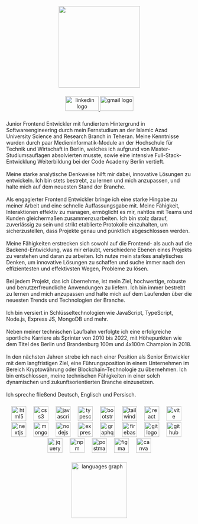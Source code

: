 <div align="center">
  <img height="220" src="https://i.imgur.com/qNwRu3I.png"  />
</div>

###

<div align="center">
  <a href="https://www.linkedin.com/in/alirezarastineh/" target="_blank">
    <img src="https://raw.githubusercontent.com/maurodesouza/profile-readme-generator/master/src/assets/icons/social/linkedin/default.svg" width="90" height="40" alt="linkedin logo"  />
  </a>
  <a href="mailto:alirezarastineh95@gmail.com" target="_blank">
    <img src="https://raw.githubusercontent.com/maurodesouza/profile-readme-generator/master/src/assets/icons/social/gmail/default.svg" width="90" height="40" alt="gmail logo"  />
  </a>
</div>

###

<p align="left">Junior Frontend Entwickler mit fundiertem Hintergrund in Softwareengineering durch mein Fernstudium an der Islamic Azad University Science and Research Branch in Teheran. Meine Kenntnisse wurden durch paar Medieninformatik-Module an der Hochschule für Technik und Wirtschaft in Berlin, welches ich aufgrund von Master-Studiumsauflagen absolvierten musste, sowie eine intensive Full-Stack-Entwicklung Weiterbildung bei der Code Academy Berlin vertieft.<br><br>Meine starke analytische Denkweise hilft mir dabei, innovative Lösungen zu entwickeln. Ich bin stets bestrebt, zu lernen und mich anzupassen, und halte mich auf dem neuesten Stand der Branche.<br><br>Als engagierter Frontend Entwickler bringe ich eine starke Hingabe zu meiner Arbeit und eine schnelle Auffassungsgabe mit. Meine Fähigkeit, Interaktionen effektiv zu managen, ermöglicht es mir, nahtlos mit Teams und Kunden gleichermaßen zusammenzuarbeiten. Ich bin stolz darauf, zuverlässig zu sein und strikt etablierte Protokolle einzuhalten, um sicherzustellen, dass Projekte genau und pünktlich abgeschlossen werden.<br><br>Meine Fähigkeiten erstrecken sich sowohl auf die Frontend- als auch auf die Backend-Entwicklung, was mir erlaubt, verschiedene Ebenen eines Projekts zu verstehen und daran zu arbeiten. Ich nutze mein starkes analytisches Denken, um innovative Lösungen zu schaffen und suche immer nach den effizientesten und effektivsten Wegen, Probleme zu lösen.<br><br>Bei jedem Projekt, das ich übernehme, ist mein Ziel, hochwertige, robuste und benutzerfreundliche Anwendungen zu liefern. Ich bin immer bestrebt zu lernen und mich anzupassen und halte mich auf dem Laufenden über die neuesten Trends und Technologien der Branche.<br><br>Ich bin versiert in Schlüsseltechnologien wie JavaScript, TypeScript, Node.js, Express JS, MongoDB und mehr.<br><br>Neben meiner technischen Laufbahn verfolgte ich eine erfolgreiche sportliche Karriere als Sprinter von 2010 bis 2022, mit Höhepunkten wie dem Titel des Berlin und Brandenburg 100m und 4x100m Champion in 2018.<br><br>In den nächsten Jahren strebe ich nach einer Position als Senior Entwickler mit dem langfristigen Ziel, eine Führungsposition in einem Unternehmen im Bereich Kryptowährung oder Blockchain-Technologie zu übernehmen. Ich bin entschlossen, meine technischen Fähigkeiten in einer solch dynamischen und zukunftsorientierten Branche einzusetzen.<br><br>Ich spreche fließend Deutsch, Englisch und Persisch.</p>

###

<div align="center">
  <img src="https://cdn.jsdelivr.net/gh/devicons/devicon/icons/html5/html5-original.svg" height="40" alt="html5 logo"  />
  <img width="12" />
  <img src="https://cdn.jsdelivr.net/gh/devicons/devicon/icons/css3/css3-original.svg" height="40" alt="css3 logo"  />
  <img width="12" />
  <img src="https://cdn.jsdelivr.net/gh/devicons/devicon/icons/javascript/javascript-original.svg" height="40" alt="javascript logo"  />
  <img width="12" />
  <img src="https://cdn.jsdelivr.net/gh/devicons/devicon/icons/typescript/typescript-original.svg" height="40" alt="typescript logo"  />
  <img width="12" />
  <img src="https://cdn.jsdelivr.net/gh/devicons/devicon/icons/bootstrap/bootstrap-original.svg" height="40" alt="bootstrap logo"  />
  <img width="12" />
  <img src="https://cdn.simpleicons.org/tailwindcss/06B6D4" height="40" alt="tailwindcss logo"  />
  <img width="12" />
  <img src="https://cdn.jsdelivr.net/gh/devicons/devicon/icons/react/react-original.svg" height="40" alt="react logo"  />
  <img width="12" />
  <img src="https://cdn.simpleicons.org/vite/646CFF" height="40" alt="vite logo"  />
  <img width="12" />
  <img src="https://cdn.jsdelivr.net/gh/devicons/devicon/icons/nextjs/nextjs-original.svg" height="40" alt="nextjs logo" />
  <img width="12" />
  <img src="https://cdn.jsdelivr.net/gh/devicons/devicon/icons/mongodb/mongodb-original.svg" height="40" alt="mongodb logo"  />
  <img width="12" />
  <img src="https://cdn.jsdelivr.net/gh/devicons/devicon/icons/nodejs/nodejs-original.svg" height="40" alt="nodejs logo"  />
  <img width="12" />
  <img src="https://cdn.jsdelivr.net/gh/devicons/devicon/icons/express/express-original.svg" height="40" alt="express logo"  />
  <img width="12" />
  <img src="https://cdn.jsdelivr.net/gh/devicons/devicon/icons/graphql/graphql-plain.svg" height="40" alt="graphql logo"  />
  <img width="12" />
  <img src="https://cdn.jsdelivr.net/gh/devicons/devicon/icons/firebase/firebase-plain.svg" height="40" alt="firebase logo"  />
  <img width="12" />
  <img src="https://cdn.jsdelivr.net/gh/devicons/devicon/icons/git/git-original.svg" height="40" alt="git logo"  />
  <img width="12" />
  <img src="https://cdn.jsdelivr.net/gh/devicons/devicon/icons/github/github-original.svg" height="40" alt="github logo"  />
  <img width="12" />
  <img src="https://cdn.jsdelivr.net/gh/devicons/devicon/icons/jquery/jquery-original.svg" height="40" alt="jquery logo"  />
  <img width="12" />
  <img src="https://cdn.jsdelivr.net/gh/devicons/devicon/icons/npm/npm-original-wordmark.svg" height="40" alt="npm logo"  />
  <img width="12" />
  <img src="https://cdn.simpleicons.org/postman/FF6C37" height="40" alt="postman logo"  />
  <img width="12" />
  <img src="https://cdn.jsdelivr.net/gh/devicons/devicon/icons/figma/figma-original.svg" height="40" alt="figma logo"  />
  <img width="12" />
  <img src="https://cdn.jsdelivr.net/gh/devicons/devicon/icons/canva/canva-original.svg" height="40" alt="canva logo"  />
</div>

###

<div align="center">
  <img src="https://github-readme-stats.vercel.app/api/top-langs?username=alirezarastineh&locale=en&hide_title=false&layout=compact&card_width=320&langs_count=5&theme=dracula&hide_border=false&order=2" height="150" alt="languages graph"  />
</div>

###
